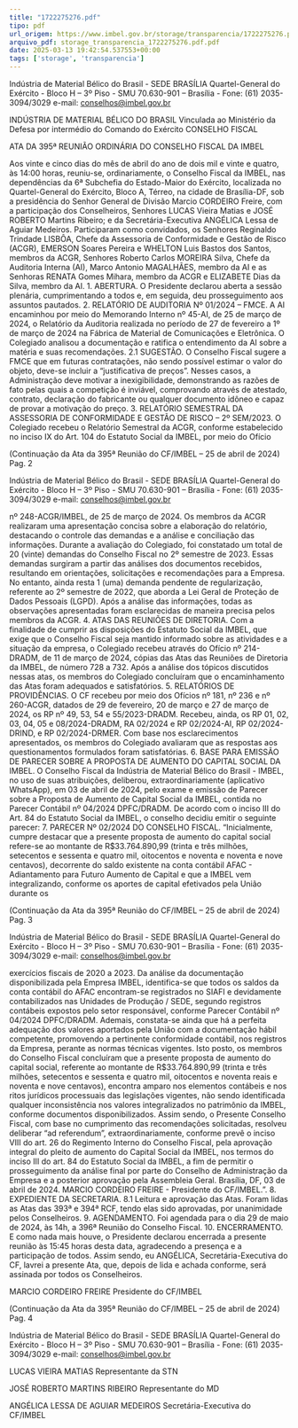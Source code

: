 ```yaml
---
title: "1722275276.pdf"
tipo: pdf
url_origem: https://www.imbel.gov.br/storage/transparencia/1722275276.pdf
arquivo_pdf: storage_transparencia_1722275276.pdf.pdf
date: 2025-03-13 19:42:54.537553+00:00
tags: ['storage', 'transparencia']
---
```


 
 
Indústria de Material Bélico do Brasil - SEDE BRASÍLIA 
Quartel-General do Exército - Bloco H – 3º Piso - SMU 
70.630-901 – Brasília - Fone: (61) 2035-3094/3029 e-mail: conselhos@imbel.gov.br 
 
 
 
INDÚSTRIA DE MATERIAL BÉLICO DO BRASIL 
Vinculada ao Ministério da Defesa por intermédio do 
Comando do Exército 
CONSELHO FISCAL 
 
ATA DA 395ª REUNIÃO ORDINÁRIA DO CONSELHO FISCAL DA IMBEL 
 
Aos vinte e cinco dias do mês de abril do ano de dois mil e vinte e quatro, às 14:00 
horas, reuniu-se, ordinariamente, o Conselho Fiscal da IMBEL, nas dependências da 
6ª Subchefia do Estado-Maior do Exército, localizada no Quartel-General do Exército, 
Bloco A, Térreo, na cidade de Brasília-DF, sob a presidência do Senhor General de 
Divisão Marcio CORDEIRO Freire, com a participação dos Conselheiros, Senhores 
LUCAS Vieira Matias e JOSÉ ROBERTO Martins Ribeiro; e da Secretária-Executiva 
ANGÉLICA Lessa de Aguiar Medeiros. Participaram como convidados, os Senhores 
Reginaldo Trindade LISBÔA, Chefe da Assessoria de Conformidade e Gestão de 
Risco (ACGR), EMERSON Soares Pereira e WHELTON Luis Bastos dos Santos, 
membros da ACGR, Senhores Roberto Carlos MOREIRA Silva, Chefe da Auditoria 
Interna (AI), Marco Antonio MAGALHÃES, membro da AI e as Senhoras RENATA 
Gomes Mihara, membro da ACGR e ELIZABETE Dias da Silva, membro da AI. 1. 
ABERTURA. O Presidente declarou aberta a sessão plenária, cumprimentando a 
todos e, em seguida, deu prosseguimento aos assuntos pautados. 2. RELATÓRIO DE 
AUDITORIA Nº 01/2024 – FMCE. A AI encaminhou por meio do Memorando Interno 
nº 45-AI, de 25 de março de 2024, o Relatório da Auditoria realizada no período de 27 
de fevereiro a 1º de março de 2024 na Fábrica de Material de Comunicações e 
Eletrônica. O Colegiado analisou a documentação e ratifica o entendimento da AI 
sobre a matéria e suas recomendações. 2.1 SUGESTÃO. O Conselho Fiscal sugere a 
FMCE que em futuras contratações, não sendo possível estimar o valor do objeto, 
deve-se incluir a “justificativa de preços”. Nesses casos, a Administração deve motivar 
a inexigibilidade, demonstrando as razões de fato pelas quais a competição é inviável, 
comprovando através de atestado, contrato, declaração do fabricante ou qualquer 
documento idôneo e capaz de provar a motivação do preço. 3. RELATÓRIO 
SEMESTRAL DA ASSESSORIA DE CONFORMIDADE E GESTÃO DE RISCO – 2º 
SEM/2023. O Colegiado recebeu o Relatório Semestral da ACGR, conforme 
estabelecido no inciso IX do Art. 104 do Estatuto Social da IMBEL, por meio do Ofício 

 
(Continuação da Ata da 395ª Reunião do CF/IMBEL – 25 de abril de 2024)     Pag. 2 
 
 
Indústria de Material Bélico do Brasil - SEDE BRASÍLIA 
Quartel-General do Exército - Bloco H – 3º Piso - SMU 
70.630-901 – Brasília - Fone: (61) 2035-3094/3029 e-mail: conselhos@imbel.gov.br 
 
nº 248-ACGR/IMBEL, de 25 de março de 2024. Os membros da ACGR realizaram 
uma apresentação concisa sobre a elaboração do relatório, destacando o controle das 
demandas e a análise e conciliação das informações. Durante a avaliação do 
Colegiado, foi constatado um total de 20 (vinte) demandas do Conselho Fiscal no 2º 
semestre de 2023. Essas demandas surgiram a partir das análises dos documentos 
recebidos, resultando em orientações, solicitações e recomendações para a Empresa. 
No entanto, ainda resta 1 (uma) demanda pendente de regularização, referente ao 2º 
semestre de 2022, que aborda a Lei Geral de Proteção de Dados Pessoais (LGPD). 
Após a análise das informações, todas as observações apresentadas foram 
esclarecidas de maneira precisa pelos membros da ACGR. 4. ATAS DAS REUNIÕES 
DE DIRETORIA. Com a finalidade de cumprir as disposições do Estatuto Social da 
IMBEL, que exige que o Conselho Fiscal seja mantido informado sobre as atividades 
e a situação da empresa, o Colegiado recebeu através do Ofício nº 214-DRADM, de 
11 de março de 2024, cópias das Atas das Reuniões de Diretoria da IMBEL, de 
número 728 a 732. Após a análise dos tópicos discutidos nessas atas, os membros do 
Colegiado concluíram que o encaminhamento das Atas foram adequados e 
satisfatórios. 5. RELATÓRIOS DE PROVIDÊNCIAS. O CF recebeu por meio dos 
Ofícios nº 181, nº 236 e nº 260-ACGR, datados de 29 de fevereiro, 20 de março e 27 
de março de 2024, os RP nº 49, 53, 54 e 55/2023-DRADM. Recebeu, ainda, os RP 
01, 02, 03, 04, 05 e 08/2024-DRADM, RA 02/2024 e RP 02/2024-AI, RP 02/2024-
DRIND, e RP 02/2024-DRMER. Com base nos esclarecimentos apresentados, os 
membros do Colegiado avaliaram que as respostas aos questionamentos formulados 
foram satisfatórias. 6. BASE PARA EMISSÃO DE PARECER SOBRE A PROPOSTA 
DE AUMENTO DO CAPITAL SOCIAL DA IMBEL. O Conselho Fiscal da Indústria de 
Material Bélico do Brasil - IMBEL, no uso de suas atribuições, deliberou, 
extraordinariamente (aplicativo WhatsApp), em 03 de abril de 2024, pelo exame e 
emissão de Parecer sobre a Proposta de Aumento de Capital Social da IMBEL, 
contida no Parecer Contábil nº 04/2024 DPFC/DRADM. De acordo com o inciso III do 
Art. 84 do Estatuto Social da IMBEL, o conselho decidiu emitir o seguinte parecer: 7. 
PARECER Nº 02/2024 DO CONSELHO FISCAL. “Inicialmente, cumpre destacar que 
a presente proposta de aumento do capital social refere-se ao montante de 
R$33.764.890,99 (trinta e três milhões, setecentos e sessenta e quatro mil, oitocentos 
e noventa e noventa e nove centavos), decorrente do saldo existente na conta 
contábil AFAC - Adiantamento para Futuro Aumento de Capital e que a IMBEL vem 
integralizando, conforme os aportes de capital efetivados pela União durante os 

 
(Continuação da Ata da 395ª Reunião do CF/IMBEL – 25 de abril de 2024)     Pag. 3 
 
 
Indústria de Material Bélico do Brasil - SEDE BRASÍLIA 
Quartel-General do Exército - Bloco H – 3º Piso - SMU 
70.630-901 – Brasília - Fone: (61) 2035-3094/3029 e-mail: conselhos@imbel.gov.br 
 
exercícios fiscais de 2020 a 2023. Da análise da documentação disponibilizada pela 
Empresa IMBEL, identifica-se que todos os saldos da conta contábil do AFAC 
encontram-se registrados no SIAFI e devidamente contabilizados nas Unidades de 
Produção / SEDE, segundo registros contábeis expostos pelo setor responsável, 
conforme Parecer Contábil nº 04/2024 DPFC/DRADM. Ademais, constata-se ainda 
que há a perfeita adequação dos valores aportados pela União com a documentação 
hábil competente, promovendo a pertinente conformidade contábil, nos registros da 
Empresa, perante as normas técnicas vigentes. Isto posto, os membros do Conselho 
Fiscal concluíram que a presente proposta de aumento do capital social, referente ao 
montante de R$33.764.890,99 (trinta e três milhões, setecentos e sessenta e quatro 
mil, oitocentos e noventa reais e noventa e nove centavos), encontra amparo nos 
elementos contábeis e nos ritos jurídicos processuais das legislações vigentes, não 
sendo identificada qualquer inconsistência nos valores integralizados no patrimônio da 
IMBEL, conforme documentos disponibilizados. Assim sendo, o Presente Conselho 
Fiscal, com base no cumprimento das recomendações solicitadas, resolveu deliberar 
“ad referendum”, extraordinariamente, conforme prevê o inciso VIII do art. 26 do 
Regimento Interno do Conselho Fiscal, pela aprovação integral do pleito de aumento 
do Capital Social da IMBEL, nos termos do inciso III do art. 84 do Estatuto Social da 
IMBEL, a fim de permitir o prosseguimento da análise final por parte do Conselho de 
Administração da Empresa e a posterior aprovação pela Assembleia Geral. Brasília, 
DF, 03 de abril de 2024. MARCIO CORDEIRO FREIRE - Presidente do CF/IMBEL.”. 
8. EXPEDIENTE DA SECRETARIA. 8.1 Leitura e aprovação das Atas. Foram lidas 
as Atas das 393ª e 394ª RCF, tendo elas sido aprovadas, por unanimidade pelos 
Conselheiros. 9. AGENDAMENTO. Foi agendada para o dia 29 de maio de 2024, às 
14h, a 396ª Reunião do Conselho Fiscal. 10. ENCERRAMENTO. E como nada mais 
houve, o Presidente declarou encerrada a presente reunião às 15:45 horas desta 
data, agradecendo a presença e a participação de todos. Assim sendo, eu 
ANGÉLICA, Secretária-Executiva do CF, lavrei a presente Ata, que, depois de lida e 
achada conforme, será assinada por todos os Conselheiros. 
 
 
MARCIO CORDEIRO FREIRE 
Presidente do CF/IMBEL 
 
 

 
(Continuação da Ata da 395ª Reunião do CF/IMBEL – 25 de abril de 2024)     Pag. 4 
 
 
Indústria de Material Bélico do Brasil - SEDE BRASÍLIA 
Quartel-General do Exército - Bloco H – 3º Piso - SMU 
70.630-901 – Brasília - Fone: (61) 2035-3094/3029 e-mail: conselhos@imbel.gov.br 
 
 
 
LUCAS VIEIRA MATIAS 
Representante da STN 
 
 
JOSÉ ROBERTO MARTINS RIBEIRO 
Representante do MD 
 
 
 
 
ANGÉLICA LESSA DE AGUIAR MEDEIROS 
Secretária-Executiva do CF/IMBEL 
 

